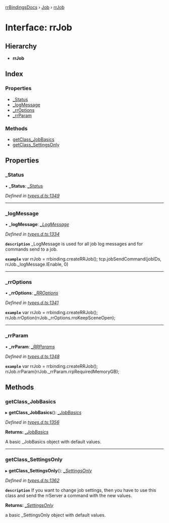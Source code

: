 [rrBindingsDocs](../README.md) › [Job](../modules/job.md) › [rrJob](job.rrjob.md)

# Interface: rrJob

## Hierarchy

* **rrJob**

## Index

### Properties

* [_Status](job.rrjob.md#_status)
* [_logMessage](job.rrjob.md#_logmessage)
* [_rrOptions](job.rrjob.md#_rroptions)
* [_rrParam](job.rrjob.md#_rrparam)

### Methods

* [getClass_JobBasics](job.rrjob.md#getclass_jobbasics)
* [getClass_SettingsOnly](job.rrjob.md#getclass_settingsonly)

## Properties

###  _Status

• **_Status**: *[_Status](job._status.md)*

*Defined in [types.d.ts:1349](https://github.com/Novalis15/RoyalRender-OpenExtensions/blob/f77b7d8/rrNodeJS_rrBindings/nodeJS/lx64/v6/types.d.ts#L1349)*

___

###  _logMessage

• **_logMessage**: *[_LogMessage](job._logmessage.md)*

*Defined in [types.d.ts:1334](https://github.com/Novalis15/RoyalRender-OpenExtensions/blob/f77b7d8/rrNodeJS_rrBindings/nodeJS/lx64/v6/types.d.ts#L1334)*

**`description`** _LogMessage is used for all job log messages and for commands send to a job.

**`example`** 
var rrJob = rrbinding.createRRJob();
tcp.jobSendCommand(jobIDs, rrJob._logMessage.lEnable, 0)

___

###  _rrOptions

• **_rrOptions**: *[_RROptions](job._rroptions.md)*

*Defined in [types.d.ts:1341](https://github.com/Novalis15/RoyalRender-OpenExtensions/blob/f77b7d8/rrNodeJS_rrBindings/nodeJS/lx64/v6/types.d.ts#L1341)*

**`example`** 
var rrJob = rrbinding.createRRJob();
rrJob.rrOption(rrJob._rrOptions.rroKeepSceneOpen);

___

###  _rrParam

• **_rrParam**: *[_RRParams](job._rrparams.md)*

*Defined in [types.d.ts:1348](https://github.com/Novalis15/RoyalRender-OpenExtensions/blob/f77b7d8/rrNodeJS_rrBindings/nodeJS/lx64/v6/types.d.ts#L1348)*

**`example`** 
var rrJob = rrbinding.createRRJob();
rrJob.rrParam(rrJob._rrParam.rrpRequiredMemoryGB);

## Methods

###  getClass_JobBasics

▸ **getClass_JobBasics**(): *[_JobBasics](job._jobbasics.md)*

*Defined in [types.d.ts:1356](https://github.com/Novalis15/RoyalRender-OpenExtensions/blob/f77b7d8/rrNodeJS_rrBindings/nodeJS/lx64/v6/types.d.ts#L1356)*

**Returns:** *[_JobBasics](job._jobbasics.md)*

A basic _JobBasics object with default values.

___

###  getClass_SettingsOnly

▸ **getClass_SettingsOnly**(): *[_SettingsOnly](job._settingsonly.md)*

*Defined in [types.d.ts:1362](https://github.com/Novalis15/RoyalRender-OpenExtensions/blob/f77b7d8/rrNodeJS_rrBindings/nodeJS/lx64/v6/types.d.ts#L1362)*

**`description`** If you want to change job settings, then you have to use this class and send the rrServer a command with the new values.

**Returns:** *[_SettingsOnly](job._settingsonly.md)*

a basic _SettingsOnly object with default values.

